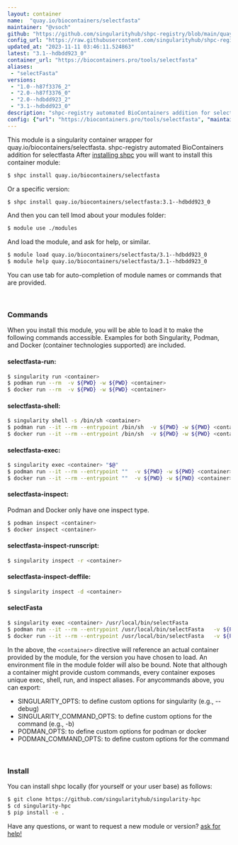 ```yaml
---
layout: container
name:  "quay.io/biocontainers/selectfasta"
maintainer: "@vsoch"
github: "https://github.com/singularityhub/shpc-registry/blob/main/quay.io/biocontainers/selectfasta/container.yaml"
config_url: "https://raw.githubusercontent.com/singularityhub/shpc-registry/main/quay.io/biocontainers/selectfasta/container.yaml"
updated_at: "2023-11-11 03:46:11.524863"
latest: "3.1--hdbdd923_0"
container_url: "https://biocontainers.pro/tools/selectfasta"
aliases:
 - "selectFasta"
versions:
 - "1.0--h87f3376_2"
 - "2.0--h87f3376_0"
 - "2.0--hdbdd923_2"
 - "3.1--hdbdd923_0"
description: "shpc-registry automated BioContainers addition for selectfasta"
config: {"url": "https://biocontainers.pro/tools/selectfasta", "maintainer": "@vsoch", "description": "shpc-registry automated BioContainers addition for selectfasta", "latest": {"3.1--hdbdd923_0": "sha256:b142cb8a657b064966be6c904f082ddf439a95848bdfcdb3d570a225fe451d37"}, "tags": {"1.0--h87f3376_2": "sha256:0ab0962da29d3fa98022c74ef21fc5df2dedefd209e836a96102d20891e7ab7e", "2.0--h87f3376_0": "sha256:c369e5483e8b17ecfc6df02595548d1f8e0b5faed2ad412da805e0fa43992893", "2.0--hdbdd923_2": "sha256:81cc6c14a49e76e9edc3b8567454fc7cdeaa0a33c5c3a1c584b3852d94088fcb", "3.1--hdbdd923_0": "sha256:b142cb8a657b064966be6c904f082ddf439a95848bdfcdb3d570a225fe451d37"}, "docker": "quay.io/biocontainers/selectfasta", "aliases": {"selectFasta": "/usr/local/bin/selectFasta"}}
---
```


This module is a singularity container wrapper for quay.io/biocontainers/selectfasta.
shpc-registry automated BioContainers addition for selectfasta
After [installing shpc](#install) you will want to install this container module:


```bash
$ shpc install quay.io/biocontainers/selectfasta
```

Or a specific version:

```bash
$ shpc install quay.io/biocontainers/selectfasta:3.1--hdbdd923_0
```

And then you can tell lmod about your modules folder:

```bash
$ module use ./modules
```

And load the module, and ask for help, or similar.

```bash
$ module load quay.io/biocontainers/selectfasta/3.1--hdbdd923_0
$ module help quay.io/biocontainers/selectfasta/3.1--hdbdd923_0
```

You can use tab for auto-completion of module names or commands that are provided.

<br>

### Commands

When you install this module, you will be able to load it to make the following commands accessible.
Examples for both Singularity, Podman, and Docker (container technologies supported) are included.

#### selectfasta-run:

```bash
$ singularity run <container>
$ podman run --rm  -v ${PWD} -w ${PWD} <container>
$ docker run --rm  -v ${PWD} -w ${PWD} <container>
```

#### selectfasta-shell:

```bash
$ singularity shell -s /bin/sh <container>
$ podman run --it --rm --entrypoint /bin/sh  -v ${PWD} -w ${PWD} <container>
$ docker run --it --rm --entrypoint /bin/sh  -v ${PWD} -w ${PWD} <container>
```

#### selectfasta-exec:

```bash
$ singularity exec <container> "$@"
$ podman run --it --rm --entrypoint ""  -v ${PWD} -w ${PWD} <container> "$@"
$ docker run --it --rm --entrypoint ""  -v ${PWD} -w ${PWD} <container> "$@"
```

#### selectfasta-inspect:

Podman and Docker only have one inspect type.

```bash
$ podman inspect <container>
$ docker inspect <container>
```

#### selectfasta-inspect-runscript:

```bash
$ singularity inspect -r <container>
```

#### selectfasta-inspect-deffile:

```bash
$ singularity inspect -d <container>
```


#### selectFasta

```bash
$ singularity exec <container> /usr/local/bin/selectFasta
$ podman run --it --rm --entrypoint /usr/local/bin/selectFasta   -v ${PWD} -w ${PWD} <container> -c " $@"
$ docker run --it --rm --entrypoint /usr/local/bin/selectFasta   -v ${PWD} -w ${PWD} <container> -c " $@"
```



In the above, the `<container>` directive will reference an actual container provided
by the module, for the version you have chosen to load. An environment file in the
module folder will also be bound. Note that although a container
might provide custom commands, every container exposes unique exec, shell, run, and
inspect aliases. For anycommands above, you can export:

 - SINGULARITY_OPTS: to define custom options for singularity (e.g., --debug)
 - SINGULARITY_COMMAND_OPTS: to define custom options for the command (e.g., -b)
 - PODMAN_OPTS: to define custom options for podman or docker
 - PODMAN_COMMAND_OPTS: to define custom options for the command

<br>

### Install

You can install shpc locally (for yourself or your user base) as follows:

```bash
$ git clone https://github.com/singularityhub/singularity-hpc
$ cd singularity-hpc
$ pip install -e .
```

Have any questions, or want to request a new module or version? [ask for help!](https://github.com/singularityhub/singularity-hpc/issues)